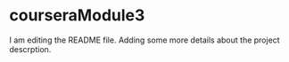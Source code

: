 # courseraModule3
I am editing the README file. Adding some more details about the project descrption.
